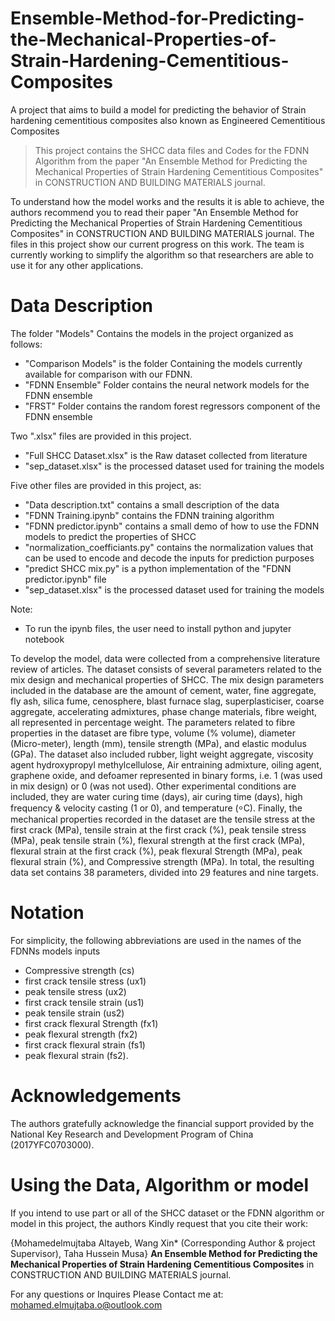 # Ensemble-Method-for-Predicting-the-Mechanical-Properties-of-Strain-Hardening-Cementitious-Composites
A project that aims to build a model for predicting the behavior of Strain hardening cementitious composites also known as Engineered Cementitious Composites

> This project contains the SHCC data files and Codes for the FDNN Algorithm from the paper "An Ensemble Method for Predicting the Mechanical Properties of Strain Hardening Cementitious Composites" in CONSTRUCTION AND BUILDING MATERIALS journal. 

To understand how the model works and the results it is able to achieve, the authors recommend you to read their paper "An Ensemble Method for Predicting the Mechanical Properties of Strain Hardening Cementitious Composites" in CONSTRUCTION AND BUILDING MATERIALS journal. The files in this project show our current progress on this work. The team is currently working to simplify the algorithm so that researchers are able to use it for any other applications.

# Data Description
The folder "Models" Contains the models in the project organized as follows:
* "Comparison Models" is the folder Containing the models currently available for comparison with our FDNN.
* "FDNN Ensemble" Folder contains the neural network models for the FDNN ensemble
* "FRST" Folder contains the random forest regressors component of the FDNN ensemble

Two ".xlsx" files are provided in this project.
* "Full SHCC Dataset.xlsx" is the Raw dataset collected from literature
* "sep_dataset.xlsx" is the processed dataset used for training the models

Five other files are provided in this project, as:
* "Data description.txt" contains a small description of the data
* "FDNN Training.ipynb" contains the FDNN training algorithm
* "FDNN predictor.ipynb" contains a small demo of how to use the FDNN models to predict the properties of SHCC
* "normalization_coefficiants.py" contains the normalization values that can be used to encode and decode the inputs for prediction purposes
* "predict SHCC mix.py" is a python implementation of the "FDNN predictor.ipynb" file
* "sep_dataset.xlsx" is the processed dataset used for training the models

Note:
- To run the ipynb files, the user need to install python and jupyter notebook

To develop the model, data were collected from a comprehensive literature review of articles.
The dataset consists of several parameters related to the mix design and mechanical properties of SHCC. The mix design
parameters included in the database are the amount of cement, water, fine aggregate, fly ash, silica fume, cenosphere, blast
furnace slag, superplasticiser, coarse aggregate, accelerating admixtures, phase change materials, fibre weight, all represented
in percentage weight. The parameters related to fibre properties in the dataset are fibre type, volume (% volume), diameter
(Micro-meter), length (mm), tensile strength (MPa), and elastic modulus (GPa). The dataset also included rubber, light weight
aggregate, viscosity agent hydroxypropyl methylcellulose, Air entraining admixture, oiling agent, graphene oxide, and
defoamer represented in binary forms, i.e. 1 (was used in mix design) or 0 (was not used). Other experimental conditions are
included, they are water curing time (days), air curing time (days), high frequency & velocity casting (1 or 0), and temperature
(⸰C). Finally, the mechanical properties recorded in the dataset are the tensile stress at the first crack (MPa), tensile strain at
the first crack (%), peak tensile stress (MPa), peak tensile strain (%), flexural strength at the first crack (MPa), flexural strain
at the first crack (%), peak flexural Strength (MPa), peak flexural strain (%), and Compressive strength (MPa). In total, the
resulting data set contains 38 parameters, divided into 29 features and nine targets.

# Notation
For simplicity, the following abbreviations are used in the names of the FDNNs models inputs
* Compressive strength (cs)
* first crack tensile stress (ux1)
* peak tensile stress (ux2)
* first crack tensile strain (us1)
* peak tensile strain (us2)
* first crack flexural Strength (fx1)
* peak flexural strength (fx2)
* first crack flexural strain (fs1)
* peak flexural strain (fs2).

# Acknowledgements
The authors gratefully acknowledge the financial support provided by the National Key Research and Development Program of China (2017YFC0703000).

# Using the Data, Algorithm or model
If you intend to use part or all of the SHCC dataset or the FDNN algorithm or model in this project, the authors Kindly request that you cite their work:

{Mohamedelmujtaba Altayeb, Wang Xin* (Corresponding Author & project Supervisor), Taha Hussein Musa}
**An Ensemble Method for Predicting the Mechanical Properties of Strain Hardening Cementitious Composites**
in CONSTRUCTION AND BUILDING MATERIALS journal.

For any questions or Inquires Please Contact me at:
mohamed.elmujtaba.o@outlook.com 
